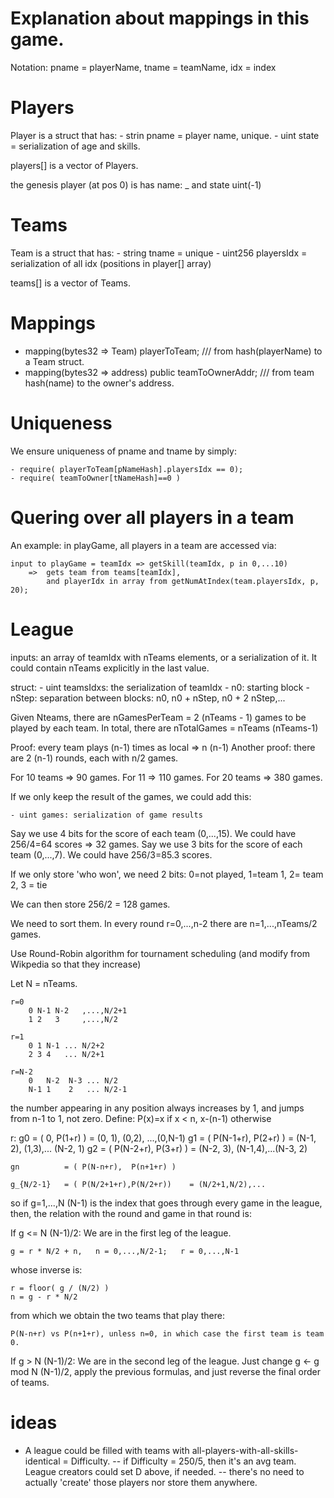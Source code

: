 # Explanation about mappings in this game.

Notation:  pname = playerName,  tname = teamName, idx = index

# Players
Player is a struct that has:
    - strin pname = player name, unique.
    - uint state = serialization of age and skills.

players[] is a vector of Players.

the genesis player (at pos 0) is has name: _ and state uint(-1)

# Teams
Team is a struct that has:
    - string tname = unique
    - uint256 playersIdx = serialization of all idx (positions in player[] array)

teams[] is a vector of Teams.

# Mappings

- mapping(bytes32 => Team) playerToTeam; /// from hash(playerName) to a Team struct.
- mapping(bytes32 => address) public teamToOwnerAddr; /// from team hash(name) to the owner's address.
    
# Uniqueness

We ensure uniqueness of pname and tname by simply:  

    - require( playerToTeam[pNameHash].playersIdx == 0);
    - require( teamToOwner[tNameHash]==0 ) 


# Quering over all players in a team

An example: in playGame, all players in a team are accessed via:

    input to playGame = teamIdx => getSkill(teamIdx, p in 0,...10)  
        =>  gets team from teams[teamIdx], 
            and playerIdx in array from getNumAtIndex(team.playersIdx, p, 20);


# League

inputs: an array of teamIdx with nTeams elements, or a serialization of it. It could contain nTeams explicitly in the last value.

struct:
    - uint teamsIdxs: the serialization of teamIdx
    - n0: starting block
    - nStep: separation between blocks: n0, n0 + nStep, n0 + 2 nStep,...

Given Nteams, there are nGamesPerTeam = 2 (nTeams - 1) games to be played by each team.
In total, there are nTotalGames = nTeams (nTeams-1)

Proof: every team plays (n-1) times as local => n (n-1)
Another proof: there are 2 (n-1) rounds, each with n/2 games.

For 10 teams => 90 games. For 11 => 110 games. For 20 teams => 380 games. 

If we only keep the result of the games, we could add this:

    - uint games: serialization of game results

Say we use 4 bits for the score of each team (0,...,15). We could have 256/4=64 scores => 32 games.
Say we use 3 bits for the score of each team (0,...,7). We could have 256/3=85.3 scores.

If we only store 'who won', we need 2 bits: 0=not played, 1=team 1, 2= team 2, 3 = tie

We can then store 256/2 = 128 games.

We need to sort them. In every round r=0,...,n-2 there are n=1,...,nTeams/2 games. 

Use Round-Robin algorithm for tournament scheduling (and modify from Wikpedia so that they increase)

Let N = nTeams.

    r=0
        0 N-1 N-2   ,...,N/2+1
        1 2   3     ,...,N/2

    r=1
        0 1 N-1 ... N/2+2
        2 3 4   ... N/2+1

    r=N-2
        0   N-2  N-3 ... N/2
        N-1 1    2   ... N/2-1

the number appearing in any position always increases by 1, and jumps from n-1 to 1, not zero. Define:
    P(x)=x if x < n, x-(n-1) otherwise

r: 
    g0          = ( 0,         P(1+r) )     = (0, 1), (0,2),  ...,(0,N-1)
    g1          = ( P(N-1+r),  P(2+r) )     = (N-1, 2), (1,3),... (N-2, 1) 
    g2          = ( P(N-2+r),  P(3+r) )     = (N-2, 3), (N-1,4),...(N-3, 2) 

    gn          = ( P(N-n+r),  P(n+1+r) )

    g_{N/2-1}   = ( P(N/2+1+r),P(N/2+r))    = (N/2+1,N/2),...


so if g=1,...,N (N-1) is the index that goes through every game in the league, then, the relation with the round and game in that round is:

If g <= N (N-1)/2: We are in the first leg of the league.

    g = r * N/2 + n,   n = 0,...,N/2-1;   r = 0,...,N-1

whose inverse is:

    r = floor( g / (N/2) ) 
    n = g - r * N/2

from which we obtain the two teams that play there: 
    
    P(N-n+r) vs P(n+1+r), unless n=0, in which case the first team is team 0.

If g > N (N-1)/2: We are in the second leg of the league. Just change g <- g mod N (N-1)/2, apply the previous formulas, and just reverse the final order of teams.

















# ideas

- A league could be filled with teams with all-players-with-all-skills-identical = Difficulty. 
-- if Difficulty = 250/5, then it's an avg team. League creators could set D above, if needed.
-- there's no need to actually 'create' those players nor store them anywhere.


